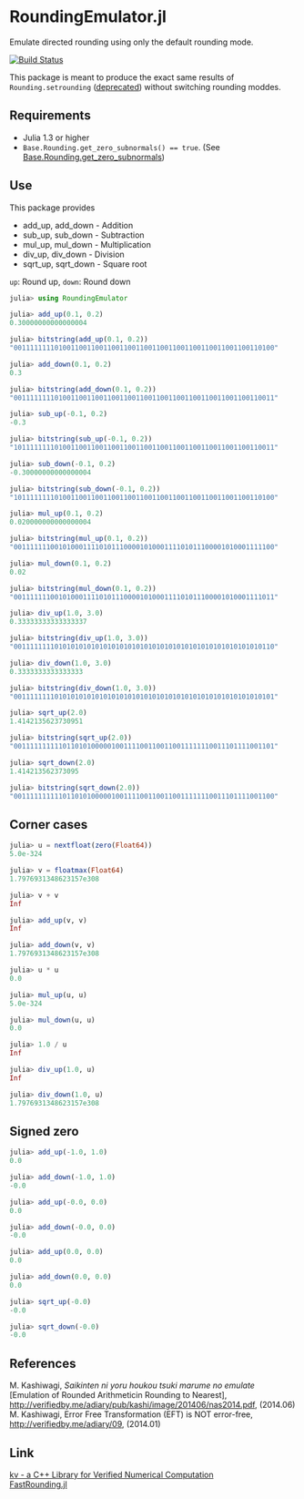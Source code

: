 RoundingEmulator.jl
====================
Emulate directed rounding using only the default rounding mode. 

[![Build Status](https://travis-ci.org/matsueushi/RoundingEmulator.jl.svg?branch=master)](https://travis-ci.org/matsueushi/RoundingEmulator.jl)

This package is meant to produce the exact same results of `Rounding.setrounding` ([deprecated](https://github.com/JuliaLang/julia/pull/27166)) without switching rounding moddes.

## Requirements 
 - Julia 1.3 or higher
 - `Base.Rounding.get_zero_subnormals() == true`. (See [Base.Rounding.get_zero_subnormals](https://docs.julialang.org/en/v1/base/numbers/#Base.Rounding.get_zero_subnormals))

## Use

This package provides
* add_up, add_down - Addition
* sub_up, sub_down - Subtraction
* mul_up, mul_down - Multiplication
* div_up, div_down - Division
* sqrt_up, sqrt_down - Square root

`up`: Round up,
`down`: Round down

```julia
julia> using RoundingEmulator

julia> add_up(0.1, 0.2)
0.30000000000000004

julia> bitstring(add_up(0.1, 0.2))
"0011111111010011001100110011001100110011001100110011001100110100"

julia> add_down(0.1, 0.2)
0.3

julia> bitstring(add_down(0.1, 0.2))
"0011111111010011001100110011001100110011001100110011001100110011"

julia> sub_up(-0.1, 0.2)
-0.3

julia> bitstring(sub_up(-0.1, 0.2))
"1011111111010011001100110011001100110011001100110011001100110011"

julia> sub_down(-0.1, 0.2)
-0.30000000000000004

julia> bitstring(sub_down(-0.1, 0.2))
"1011111111010011001100110011001100110011001100110011001100110100"

julia> mul_up(0.1, 0.2)
0.020000000000000004

julia> bitstring(mul_up(0.1, 0.2))
"0011111110010100011110101110000101000111101011100001010001111100"

julia> mul_down(0.1, 0.2)
0.02

julia> bitstring(mul_down(0.1, 0.2))
"0011111110010100011110101110000101000111101011100001010001111011"

julia> div_up(1.0, 3.0)
0.33333333333333337

julia> bitstring(div_up(1.0, 3.0))
"0011111111010101010101010101010101010101010101010101010101010110"

julia> div_down(1.0, 3.0)
0.3333333333333333

julia> bitstring(div_down(1.0, 3.0))
"0011111111010101010101010101010101010101010101010101010101010101"

julia> sqrt_up(2.0)
1.4142135623730951

julia> bitstring(sqrt_up(2.0))
"0011111111110110101000001001111001100110011111110011101111001101"

julia> sqrt_down(2.0)
1.414213562373095

julia> bitstring(sqrt_down(2.0))
"0011111111110110101000001001111001100110011111110011101111001100"
```

## Corner cases
```julia
julia> u = nextfloat(zero(Float64))
5.0e-324

julia> v = floatmax(Float64)
1.7976931348623157e308

julia> v + v
Inf

julia> add_up(v, v)
Inf

julia> add_down(v, v)
1.7976931348623157e308

julia> u * u
0.0

julia> mul_up(u, u)
5.0e-324

julia> mul_down(u, u)
0.0

julia> 1.0 / u
Inf

julia> div_up(1.0, u)
Inf

julia> div_down(1.0, u)
1.7976931348623157e308
```

## Signed zero
```julia
julia> add_up(-1.0, 1.0)
0.0

julia> add_down(-1.0, 1.0)
-0.0

julia> add_up(-0.0, 0.0)
0.0

julia> add_down(-0.0, 0.0)
-0.0

julia> add_up(0.0, 0.0)
0.0

julia> add_down(0.0, 0.0)
0.0

julia> sqrt_up(-0.0)
-0.0

julia> sqrt_down(-0.0)
-0.0
```

## References
M. Kashiwagi, *Saikinten ni yoru houkou tsuki marume no emulate* [Emulation of Rounded Arithmeticin Rounding to Nearest], http://verifiedby.me/adiary/pub/kashi/image/201406/nas2014.pdf, (2014.06)  
M. Kashiwagi, Error Free Transformation (EFT) is NOT error-free, http://verifiedby.me/adiary/09, (2014.01)

## Link
[kv - a C++ Library for Verified Numerical Computation](https://github.com/mskashi/kv)  
[FastRounding.jl](https://github.com/JeffreySarnoff/FastRounding.jl)